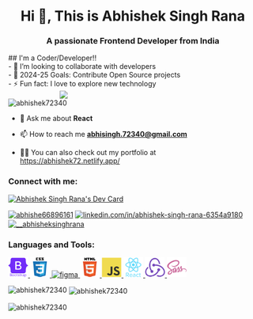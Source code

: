 <h1 align="center">Hi 👋, This is Abhishek Singh Rana</h1>
<h3 align="center">A passionate Frontend Developer from India</h3>
## I'm a Coder/Developer!!
<br/>
- 👯 I’m looking to collaborate with developers<br/>
- 🥅 2024-25 Goals: Contribute Open Source projects<br/>
- ⚡ Fun fact: I love to explore new technology


<img align='right' width='400' src='[https://camo.githubusercontent.com/cae12fddd9d6982901d82580bdf321d81fb299141098ca1c2d4891870827bf17/68747470733a2f2f6d69726f2e6d656469756d2e636f6d2f6d61782f313336302f302a37513379765349765f7430696f4a2d5a2e676966](https://camo.githubusercontent.com/19db51af5f90f1b152bc0b9078f5fe97053955be5074f03f17019c70345bdcdb/68747470733a2f2f6d69726f2e6d656469756d2e636f6d2f6d61782f313336302f302a37513379765349765f7430696f4a2d5a2e676966)'/>


<p align="left"> <img src="https://komarev.com/ghpvc/?username=abhishek72340&label=Profile%20views&color=0e75b6&style=flat" alt="abhishek72340" /> </p>

- 💬 Ask me about **React**

- 📫 How to reach me **abhisingh.72340@gmail.com**
- 👨‍💻 You can also check out my portfolio at https://abhishek72.netlify.app/

<h3 align="left">Connect with me:</h3>

<a href="https://app.daily.dev/abhishek72340"><img src="https://api.daily.dev/devcards/510c69ba36fa4970a923534ed6847bdc.png?r=f9e" width="400" alt="Abhishek Singh Rana's Dev Card"/></a>

<p align="left">
<a href="https://twitter.com/abhishe66896161" target="blank"><img align="center" src="https://raw.githubusercontent.com/rahuldkjain/github-profile-readme-generator/master/src/images/icons/Social/twitter.svg" alt="abhishe66896161" height="30" width="40" /></a>
<a href="https://linkedin.com/in/linkedin.com/in/abhishek-singh-rana-6354a9180" target="blank"><img align="center" src="https://raw.githubusercontent.com/rahuldkjain/github-profile-readme-generator/master/src/images/icons/Social/linked-in-alt.svg" alt="linkedin.com/in/abhishek-singh-rana-6354a9180" height="30" width="40" /></a>
<a href="https://instagram.com/__abhisheksinghrana" target="blank"><img align="center" src="https://raw.githubusercontent.com/rahuldkjain/github-profile-readme-generator/master/src/images/icons/Social/instagram.svg" alt="__abhisheksinghrana" height="30" width="40" /></a>
</p>

<h3 align="left">Languages and Tools:</h3>
<p align="left"> <a href="https://getbootstrap.com" target="_blank" rel="noreferrer"> <img src="https://raw.githubusercontent.com/devicons/devicon/master/icons/bootstrap/bootstrap-plain-wordmark.svg" alt="bootstrap" width="40" height="40"/> </a> <a href="https://www.w3schools.com/css/" target="_blank" rel="noreferrer"> <img src="https://raw.githubusercontent.com/devicons/devicon/master/icons/css3/css3-original-wordmark.svg" alt="css3" width="40" height="40"/> </a> <a href="https://www.figma.com/" target="_blank" rel="noreferrer"> <img src="https://www.vectorlogo.zone/logos/figma/figma-icon.svg" alt="figma" width="40" height="40"/> </a> <a href="https://www.w3.org/html/" target="_blank" rel="noreferrer"> <img src="https://raw.githubusercontent.com/devicons/devicon/master/icons/html5/html5-original-wordmark.svg" alt="html5" width="40" height="40"/> </a> <a href="https://developer.mozilla.org/en-US/docs/Web/JavaScript" target="_blank" rel="noreferrer"> <img src="https://raw.githubusercontent.com/devicons/devicon/master/icons/javascript/javascript-original.svg" alt="javascript" width="40" height="40"/> </a> <a href="https://reactjs.org/" target="_blank" rel="noreferrer"> <img src="https://raw.githubusercontent.com/devicons/devicon/master/icons/react/react-original-wordmark.svg" alt="react" width="40" height="40"/> </a> <a href="https://redux.js.org" target="_blank" rel="noreferrer"> <img src="https://raw.githubusercontent.com/devicons/devicon/master/icons/redux/redux-original.svg" alt="redux" width="40" height="40"/> </a> <a href="https://sass-lang.com" target="_blank" rel="noreferrer"> <img src="https://raw.githubusercontent.com/devicons/devicon/master/icons/sass/sass-original.svg" alt="sass" width="40" height="40"/> </a> </p>

<p><img align="left" src="https://github-readme-stats.vercel.app/api/top-langs?username=abhishek72340&show_icons=true&locale=en&layout=compact" alt="abhishek72340" /></p>

<p>&nbsp;<img align="center" src="https://github-readme-stats.vercel.app/api?username=abhishek72340&show_icons=true&locale=en" alt="abhishek72340" /></p>

<p><img align="center" src="https://github-readme-streak-stats.herokuapp.com/?user=abhishek72340&" alt="abhishek72340" /></p>
